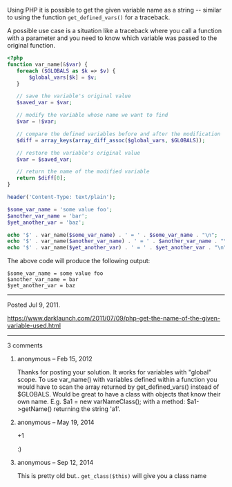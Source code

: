 Using PHP it is possible to get the given variable name as a string -- similar to using the function `get_defined_vars()` for a traceback.

A possible use case is a situation like a traceback where you call a function with a parameter and you need to know which variable was passed to the original function.

```php
<?php
function var_name(&$var) {
   foreach ($GLOBALS as $k => $v) {
       $global_vars[$k] = $v;
   }

   // save the variable's original value
   $saved_var = $var;

   // modify the variable whose name we want to find
   $var = !$var;

   // compare the defined variables before and after the modification
   $diff = array_keys(array_diff_assoc($global_vars, $GLOBALS));

   // restore the variable's original value
   $var = $saved_var;

   // return the name of the modified variable
   return $diff[0];
}
```

```php
header('Content-Type: text/plain');

$some_var_name = 'some value foo';
$another_var_name = 'bar';
$yet_another_var = 'baz';

echo '$' . var_name($some_var_name) . ' = ' . $some_var_name . "\n";
echo '$' . var_name($another_var_name) . ' = ' . $another_var_name . "\n";
echo '$' . var_name($yet_another_var) . ' = ' . $yet_another_var . "\n";
```

The above code will produce the following output:

```
$some_var_name = some value foo
$another_var_name = bar
$yet_another_var = baz
```

---

Posted Jul 9, 2011.

https://www.darklaunch.com/2011/07/09/php-get-the-name-of-the-given-variable-used.html

---

3 comments

<ol><li><div>

anonymous &ndash; Feb 15, 2012<div>

Thanks for posting your solution. It works for variables with "global" scope. To use var_name() with variables defined within a function you would have to scan the array returned by get_defined_vars() instead of $GLOBALS. 
Would be great to have a class with objects that know their own name. E.g. $a1 = new varNameClass(); with a method: $a1-&gt;getName() returning the string 'a1'.

</div></div></li><li><div>

anonymous &ndash; May 19, 2014<div>

+1

:)

</div></div></li><li><div>

anonymous &ndash; Sep 12, 2014<div>

This is pretty old but.. `get_class($this)` will give you a class name

</div></div></li></ol>